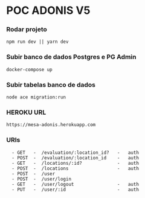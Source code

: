 # POC ADONIS V5

### Rodar projeto
```
npm run dev || yarn dev
```

### Subir banco de dados Postgres e PG Admin
```
docker-compose up
```

### Subir tabelas banco de dados
```
node ace migration:run
```

### HEROKU URL
```
https://mesa-adonis.herokuapp.com
```

### URIs
```
  - GET   -  /evaluation/:location_id?   -   auth
  - POST  -  /evaluation/:location_id    -   auth
  - GET   -  /locations/:id?             -   auth
  - POST  -  /locations                  -   auth
  - POST  -  /user
  - POST  -  /user/login
  - GET   -  /user/logout                -   auth
  - PUT   -  /user/:id                   -   auth
 ```
